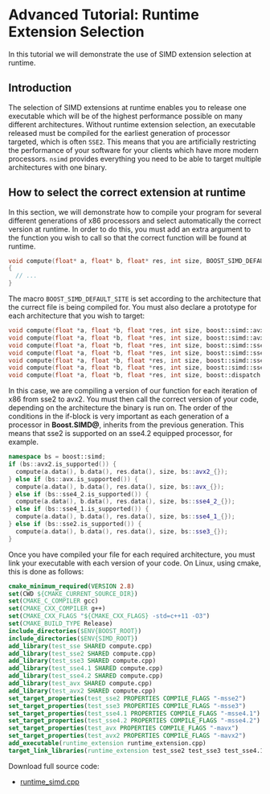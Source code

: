 <!--

Copyright (c) 2019 Agenium Scale

Permission is hereby granted, free of charge, to any person obtaining a copy
of this software and associated documentation files (the "Software"), to deal
in the Software without restriction, including without limitation the rights
to use, copy, modify, merge, publish, distribute, sublicense, and/or sell
copies of the Software, and to permit persons to whom the Software is
furnished to do so, subject to the following conditions:

The above copyright notice and this permission notice shall be included in all
copies or substantial portions of the Software.

THE SOFTWARE IS PROVIDED "AS IS", WITHOUT WARRANTY OF ANY KIND, EXPRESS OR
IMPLIED, INCLUDING BUT NOT LIMITED TO THE WARRANTIES OF MERCHANTABILITY,
FITNESS FOR A PARTICULAR PURPOSE AND NONINFRINGEMENT. IN NO EVENT SHALL THE
AUTHORS OR COPYRIGHT HOLDERS BE LIABLE FOR ANY CLAIM, DAMAGES OR OTHER
LIABILITY, WHETHER IN AN ACTION OF CONTRACT, TORT OR OTHERWISE, ARISING FROM,
OUT OF OR IN CONNECTION WITH THE SOFTWARE OR THE USE OR OTHER DEALINGS IN THE
SOFTWARE.

-->

# Advanced Tutorial: Runtime Extension Selection

In this tutorial we will demonstrate the use of SIMD extension selection at
runtime.


##  Introduction

The selection of SIMD extensions at runtime enables you to release one
executable which will be of the highest performance possible on many different
architectures. Without runtime extension selection, an executable released must
be compiled for the earliest generation of processor targeted, which is often
`SSE2`. This means that you are artificially restricting the performance of your
software for your clients which have more modern processors. `nsimd` provides
everything you need to be able to target multiple architectures with one binary.


## How to select the correct extension at runtime

In this section, we will demonstrate how to compile your program for several
different generations of x86 processors and select automatically the correct
version at runtime. In order to do this, you must add an extra argument to the
function you wish to call so that the correct function will be found at runtime.
```C++
void compute(float* a, float* b, float* res, int size, BOOST_SIMD_DEFAULT_SITE const& arch)
{
  // ...
}
```

The macro `BOOST_SIMD_DEFAULT_SITE` is set according to the architecture that 
the currect file is being compiled for. You must also declare a prototype for
each architecture that you wish to target:
```C++
void compute(float *a, float *b, float *res, int size, boost::simd::avx2_ const&);
void compute(float *a, float *b, float *res, int size, boost::simd::avx_ const&);
void compute(float *a, float *b, float *res, int size, boost::simd::sse4_2_ const&);
void compute(float *a, float *b, float *res, int size, boost::simd::sse4_1_ const&);
void compute(float *a, float *b, float *res, int size, boost::simd::sse3_ const&);
void compute(float *a, float *b, float *res, int size, boost::simd::sse2_ const&);
void compute(float *a, float *b, float *res, int size, boost::dispatch::cpu_ const&);
```

In this case, we are compiling a version of our function for each iteration of
x86 from sse2 to avx2. You must then call the correct version of your code,
depending on the architecture the binary is run on. The order of the conditions
in the if-block is very important as each generation of a processor in
**Boost.SIMD@**, inherits from the previous generation. This means that sse2 is
supported on an sse4.2 equipped processor, for example.
```C++
namespace bs = boost::simd;
if (bs::avx2.is_supported()) {
  compute(a.data(), b.data(), res.data(), size, bs::avx2_{});
} else if (bs::avx.is_supported()) {
  compute(a.data(), b.data(), res.data(), size, bs::avx_{});
} else if (bs::sse4_2.is_supported()) {
  compute(a.data(), b.data(), res.data(), size, bs::sse4_2_{});
} else if (bs::sse4_1.is_supported()) {
  compute(a.data(), b.data(), res.data(), size, bs::sse4_1_{});
} else if (bs::sse2.is_supported()) {
  compute(a.data(), b.data(), res.data(), size, bs::sse3_{});
}
```

Once you have compiled your file for each required architecture, you must link
your executable with each version of your code. On Linux, using cmake, this is
done as follows:
```CMake
cmake_minimum_required(VERSION 2.8)
set(CWD ${CMAKE_CURRENT_SOURCE_DIR})
set(CMAKE_C_COMPILER gcc)
set(CMAKE_CXX_COMPILER g++)
set(CMAKE_CXX_FLAGS "${CMAKE_CXX_FLAGS} -std=c++11 -O3")
set(CMAKE_BUILD_TYPE Release)
include_directories($ENV{BOOST_ROOT})
include_directories($ENV{SIMD_ROOT})
add_library(test_sse SHARED compute.cpp)
add_library(test_sse2 SHARED compute.cpp)
add_library(test_sse3 SHARED compute.cpp)
add_library(test_sse4.1 SHARED compute.cpp)
add_library(test_sse4.2 SHARED compute.cpp)
add_library(test_avx SHARED compute.cpp)
add_library(test_avx2 SHARED compute.cpp)
set_target_properties(test_sse2 PROPERTIES COMPILE_FLAGS "-msse2")
set_target_properties(test_sse3 PROPERTIES COMPILE_FLAGS "-msse3")
set_target_properties(test_sse4.1 PROPERTIES COMPILE_FLAGS "-msse4.1")
set_target_properties(test_sse4.2 PROPERTIES COMPILE_FLAGS "-msse4.2")
set_target_properties(test_avx PROPERTIES COMPILE_FLAGS "-mavx")
set_target_properties(test_avx2 PROPERTIES COMPILE_FLAGS "-mavx2")
add_executable(runtime_extension runtime_extension.cpp)
target_link_libraries(runtime_extension test_sse2 test_sse3 test_sse4.1 test_sse4.2 test_avx test_avx2)
```

Download full source code:
- [runtime_simd.cpp](../src/runtime_simd.cpp)
